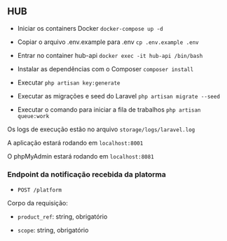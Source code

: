 ## HUB

- Iniciar os containers Docker `docker-compose up -d`

- Copiar o arquivo .env.example para .env `cp .env.example .env`

- Entrar no container hub-api `docker exec -it hub-api /bin/bash`

- Instalar as dependências com o Composer `composer install`

- Executar `php artisan key:generate`

- Executar as migrações e seed do Laravel `php artisan migrate --seed`

- Executar o comando para iniciar a fila de trabalhos `php artisan queue:work`

Os logs de execução estão no arquivo `storage/logs/laravel.log`

A aplicação estará rodando em `localhost:8001`

O phpMyAdmin estará rodando em `localhost:8081`

### Endpoint da notificação recebida da platorma

- `POST /platform`

Corpo da requisição:

- `product_ref`: string, obrigatório

- `scope`: string, obrigatório